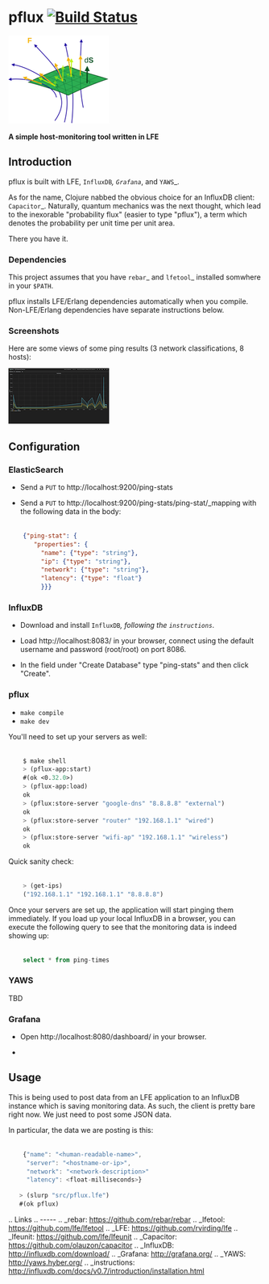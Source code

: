 # pflux [![Build Status](https://travis-ci.org/lfe/pflux.png?branch=master)](https://travis-ci.org/lfe/pflux)

<img src="resources/images/pflux-small.png"/>

**A simple host-monitoring tool written in LFE**


## Introduction

pflux is built with LFE, `InfluxDB`_, `Grafana`_, and `YAWS`_.


As for the name, Clojure nabbed the obvious choice for an InfluxDB
client: `Capacitor`_.
Naturally, quantum mechanics was the next thought, which lead to the
inexorable "probability flux" (easier to type "pflux"), a term which denotes
the probability per unit time per unit area.

There you have it.


### Dependencies

This project assumes that you have `rebar`_  and `lfetool`_ installed
somwhere in your ``$PATH``.

pflux installs LFE/Erlang dependencies automatically when you compile.
Non-LFE/Erlang dependencies have separate instructions below.

### Screenshots

Here are some views of some ping results (3 network classifications, 8
hosts):

<a href="resources/images/Screenshot-2014-05-26-16.58.31.png"><img src="resources/images/Screenshot-2014-05-26-16.58.31-small.png" /></a>

## Configuration

### ElasticSearch

* Send a ``PUT`` to http://localhost:9200/ping-stats

* Send a ``PUT`` to http://localhost:9200/ping-stats/ping-stat/_mapping
  with the following data in the body:

```json

    {"ping-stat": {
       "properties": {
         "name": {"type": "string"},
         "ip": {"type": "string"},
         "network": {"type": "string"},
         "latency": {"type": "float"}
         }}}
```


### InfluxDB

* Download and install `InfluxDB`_, following the `instructions`_.

* Load http://localhost:8083/ in your browser, connect using the default
  username and password (root/root) on port 8086.

* In the field under "Create Database" type "ping-stats" and then click
  "Create".


### pflux

* ``make compile``
* ``make dev``

You'll need to set up your servers as well:

```cl

    $ make shell
    > (pflux-app:start)
    #(ok <0.32.0>)
    > (pflux-app:load)
    ok
    > (pflux:store-server "google-dns" "8.8.8.8" "external")
    ok
    > (pflux:store-server "router" "192.168.1.1" "wired")
    ok
    > (pflux:store-server "wifi-ap" "192.168.1.1" "wireless")
    ok
```

Quick sanity check:

```cl

    > (get-ips)
    ("192.168.1.1" "192.168.1.1" "8.8.8.8")
```

Once your servers are set up, the application will start pinging them immediately. If you load up your local InfluxDB in a browser, you can
execute the following query to see that the monitoring data is indeed
showing up:

```sql

    select * from ping-times
```


### YAWS

TBD


### Grafana

* Open http://localhost:8080/dashboard/ in your browser.

*



## Usage

This is being used to post data from an LFE application to an InfluxDB
instance which is saving monitoring data. As such, the client is pretty bare
right now. We just need to post some JSON data.

In particular, the data we are posting is this:

```js

    {"name": "<human-readable-name>",
     "server": "<hostname-or-ip>",
     "network": "<network-description>"
     "latency": <float-milliseconds>}
```

```cl
   > (slurp "src/pflux.lfe")
   #(ok pflux)
```

.. Links
.. -----
.. _rebar: https://github.com/rebar/rebar
.. _lfetool: https://github.com/lfe/lfetool
.. _LFE: https://github.com/rvirding/lfe
.. _lfeunit: https://github.com/lfe/lfeunit
.. _Capacitor: https://github.com/olauzon/capacitor
.. _InfluxDB: http://influxdb.com/download/
.. _Grafana: http://grafana.org/
.. _YAWS: http://yaws.hyber.org/
.. _instructions: http://influxdb.com/docs/v0.7/introduction/installation.html
